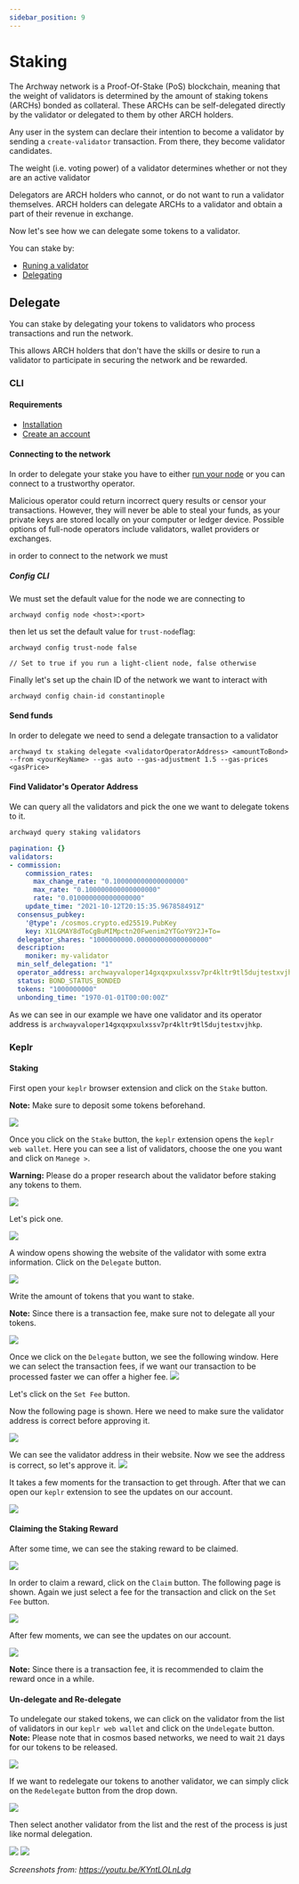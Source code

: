 ```yaml
---
sidebar_position: 9
---
```


# Staking
The Archway network is a Proof-Of-Stake (PoS) blockchain, meaning that the weight of validators is determined by the amount of staking tokens (ARCHs) bonded as collateral. These ARCHs can be self-delegated directly by the validator or delegated to them by other ARCH holders.

Any user in the system can declare their intention to become a validator by sending a `create-validator` transaction. From there, they become validator candidates.

The weight (i.e. voting power) of a validator determines whether or not they are an active validator

Delegators are ARCH holders who cannot, or do not want to run a validator themselves. ARCH holders can delegate ARCHs to a validator and obtain a part of their revenue in exchange.

Now let's see how we can delegate some tokens to a validator.

You can stake by:
- [Runing a validator](./validator/running-a-validator-node.md)
- [Delegating](./staking.md#Delegate)

## Delegate
You can stake by delegating your tokens to validators who process transactions and run the network.

This allows ARCH holders that don't have the skills or desire to run a validator to participate in securing the network and be rewarded.

### CLI

#### Requirements
- [Installation](./wallet.md#CLI)
- [Create an account](./wallet.md#CLI)

#### Connecting to the network
In order to delegate your stake you have to either [run your node](./node/join-a-network.md) or you can connect to a trustworthy operator.

Malicious operator could return incorrect query results or censor your transactions. However, they will never be able to steal your funds, as your private keys are stored locally on your computer or ledger device. Possible options of full-node operators include validators, wallet providers or exchanges.

in order to connect to the network we must 

##### Config CLI
We must set the default value for the node we are connecting to
```
archwayd config node <host>:<port>
```
then let us set the default value for `trust-node`flag: 

```
archwayd config trust-node false

// Set to true if you run a light-client node, false otherwise
```

Finally let's set up the chain ID of the network we want to interact with

```
archwayd config chain-id constantinople
```

#### Send funds
In order to delegate we need to send a delegate transaction to a validator

```
archwayd tx staking delegate <validatorOperatorAddress> <amountToBond> --from <yourKeyName> --gas auto --gas-adjustment 1.5 --gas-prices <gasPrice>
```

#### Find Validator's Operator Address

We can query all the validators and pick the one we want to delegate tokens to it.

```bash
archwayd query staking validators
```
```yml
pagination: {}
validators:
- commission:
    commission_rates:
      max_change_rate: "0.100000000000000000"
      max_rate: "0.100000000000000000"
      rate: "0.010000000000000000"
    update_time: "2021-10-12T20:15:35.967858491Z"
  consensus_pubkey:
    '@type': /cosmos.crypto.ed25519.PubKey
    key: X1LGMAY8dToCgBuMIMpctn20Fwenim2YTGoY9Y2J+To=
  delegator_shares: "1000000000.000000000000000000"
  description:
    moniker: my-validator
  min_self_delegation: "1"
  operator_address: archwayvaloper14gxqxpxulxssv7pr4kltr9tl5dujtestxvjhkp
  status: BOND_STATUS_BONDED
  tokens: "1000000000"
  unbonding_time: "1970-01-01T00:00:00Z"
```

As we can see in our example we have one validator and its operator address is `archwayvaloper14gxqxpxulxssv7pr4kltr9tl5dujtestxvjhkp`.

### Keplr


#### Staking

First open your `keplr` browser extension and click on the `Stake` button.

**Note:** Make sure to deposit some tokens beforehand.

![](./assets/staking01.png)

Once you click on the `Stake` button, the `keplr` extension opens the `keplr web wallet`. 
Here you can see a list of validators, choose the one you want and click on `Manege >`.

**Warning:** Please do a proper research about the validator before staking any tokens to them.

![](./assets/staking02.png)

Let's pick one.

![](./assets/staking03.png)

A window opens showing the website of the validator with some extra information.
Click on the `Delegate` button.

![](./assets/staking04.png)

Write the amount of tokens that you want to stake.

**Note:** Since there is a transaction fee, make sure not to delegate all your tokens.

![](./assets/staking05.png)

Once we click on the `Delegate` button, we see the following window. 
Here we can select the transaction fees, if we want our transaction to be processed faster we can offer a higher fee.
![](./assets/staking06.png)

Let's click on the `Set Fee` button.

Now the following page is shown.
Here we need to make sure the validator address is correct before approving it.

![](./assets/staking07.png)

We can see the validator address in their website. Now we see the address is correct, so let's approve it.
![](./assets/staking08.png)

It takes a few moments for the transaction to get through. After that we can open our `keplr` extension to see the updates on our account.

![](./assets/staking09.png)

#### Claiming the Staking Reward

After some time, we can see the staking reward to be claimed.

![](./assets/staking10.png)

In order to claim a reward, click on the `Claim` button. 
The following page is shown. 
Again we just select a fee for the transaction and click on the `Set Fee` button.

![](./assets/staking11.png)

After few moments, we can see the updates on our account.

![](./assets/staking12.png)

**Note:** Since there is a transaction fee, it is recommended to claim the reward once in a while.

#### Un-delegate and Re-delegate

To undelegate our staked tokens, we can click on the validator from the list of validators in our `keplr web wallet` and click on the `Undelegate` button.
**Note:** Please note that in cosmos based networks, we need to wait `21` days for our tokens to be released.

![](./assets/staking13.png)

If we want to redelegate our tokens to another validator, we can simply click on the `Redelegate` button from the drop down.

![](./assets/staking14.png)

Then select another validator from the list and the rest of the process is just like normal delegation.

![](./assets/staking15.png)
![](./assets/staking16.png)


_Screenshots from: https://youtu.be/KYntLOLnLdg_
